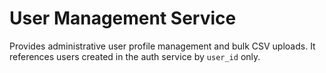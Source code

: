 # User Management Service

Provides administrative user profile management and bulk CSV uploads. It references users created in the auth service by `user_id` only.
